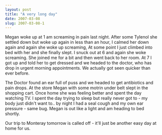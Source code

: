 ```yaml
---
layout: post
title: "A very long day"
date: 2007-03-08
slug: 2007-03-08-1
---
```


Megan woke up at 1 am screaming in pain last night.  After some Tylenol she settled down but woke up again in less than an hour, I calmed her down again and again she woke up screaming, At some point I just climbed into bed with her and she finally slept.  I snuck out at 6 and again she woke screaming.  She joined me for a bit and then went back to her room.  At 7 I got up and told her to get dressed and we headed to the doctor, who has drop in urgent morning appointments.  We actually got seen quicker than ever before.  

The Doctor found an ear full of puss and we headed to get antibiotics and pain drops.  At the store Megan with some motrin under belt slept in the shopping cart.  Once home she was feeling better and spent the day watching TV.  I spent the day trying to sleep but really never got to - my body just didn&apos;t want to.. by night I had a seal cough and my own ear pressure - same bug.  Megan is out like a light and am heading to bed shortly.

Our trip to Monteray tomorrow is called off - it&apos;ll just be another easy day at home for us.
